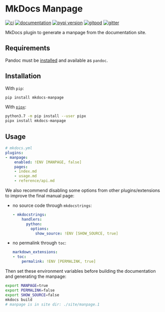 # MkDocs Manpage

[![ci](https://github.com/pawamoy/mkdocs-manpage/workflows/ci/badge.svg)](https://github.com/pawamoy/mkdocs-manpage/actions?query=workflow%3Aci)
[![documentation](https://img.shields.io/badge/docs-mkdocs%20material-blue.svg?style=flat)](https://pawamoy.github.io/mkdocs-manpage/)
[![pypi version](https://img.shields.io/pypi/v/mkdocs-manpage.svg)](https://pypi.org/project/mkdocs-manpage/)
[![gitpod](https://img.shields.io/badge/gitpod-workspace-blue.svg?style=flat)](https://gitpod.io/#https://github.com/pawamoy/mkdocs-manpage)
[![gitter](https://badges.gitter.im/join%20chat.svg)](https://gitter.im/mkdocs-manpage/community)

MkDocs plugin to generate a manpage from the documentation site.

## Requirements

Pandoc must be [installed](https://pandoc.org/installing.html) and available as `pandoc`.

## Installation

With `pip`:
```bash
pip install mkdocs-manpage
```

With [`pipx`](https://github.com/pipxproject/pipx):
```bash
python3.7 -m pip install --user pipx
pipx install mkdocs-manpage
```

## Usage

```yaml
# mkdocs.yml
plugins:
- manpage:
    enabled: !ENV [MANPAGE, false]
    pages:
    - index.md
    - usage.md
    - reference/api.md
```

We also recommend disabling some options from other plugins/extensions
to improve the final manual page:

- no source code through `mkdocstrings`:

    ```yaml
    - mkdocstrings:
        handlers:
          python:
            options:
              show_source: !ENV [SHOW_SOURCE, true]
    ```

- no permalink through `toc`:

    ```yaml
    markdown_extensions:
    - toc:
        permalink: !ENV [PERMALINK, true]
    ```

Then set these environment variables before building
the documentation and generating the manpage:

```bash
export MANPAGE=true
export PERMALINK=false
export SHOW_SOURCE=false
mkdocs build
# manpage is in site dir: ./site/manpage.1
```
